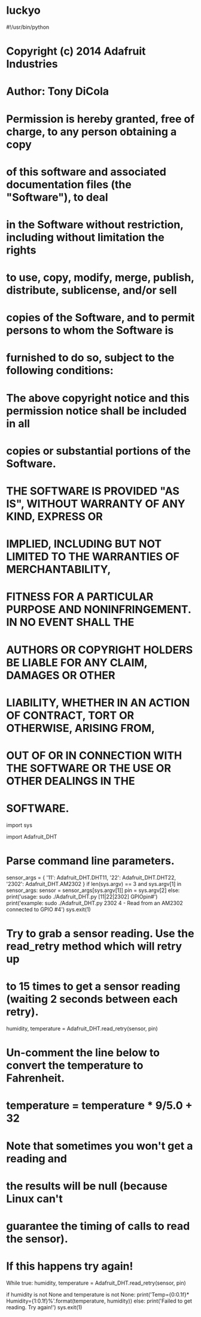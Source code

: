 # luckyo
#!/usr/bin/python
# Copyright (c) 2014 Adafruit Industries
# Author: Tony DiCola

# Permission is hereby granted, free of charge, to any person obtaining a copy
# of this software and associated documentation files (the "Software"), to deal
# in the Software without restriction, including without limitation the rights
# to use, copy, modify, merge, publish, distribute, sublicense, and/or sell
# copies of the Software, and to permit persons to whom the Software is
# furnished to do so, subject to the following conditions:

# The above copyright notice and this permission notice shall be included in all
# copies or substantial portions of the Software.

# THE SOFTWARE IS PROVIDED "AS IS", WITHOUT WARRANTY OF ANY KIND, EXPRESS OR
# IMPLIED, INCLUDING BUT NOT LIMITED TO THE WARRANTIES OF MERCHANTABILITY,
# FITNESS FOR A PARTICULAR PURPOSE AND NONINFRINGEMENT. IN NO EVENT SHALL THE
# AUTHORS OR COPYRIGHT HOLDERS BE LIABLE FOR ANY CLAIM, DAMAGES OR OTHER
# LIABILITY, WHETHER IN AN ACTION OF CONTRACT, TORT OR OTHERWISE, ARISING FROM,
# OUT OF OR IN CONNECTION WITH THE SOFTWARE OR THE USE OR OTHER DEALINGS IN THE
# SOFTWARE.
import sys

import Adafruit_DHT


# Parse command line parameters.
sensor_args = { '11': Adafruit_DHT.DHT11,
                '22': Adafruit_DHT.DHT22,
                '2302': Adafruit_DHT.AM2302 }
if len(sys.argv) == 3 and sys.argv[1] in sensor_args:
    sensor = sensor_args[sys.argv[1]]
    pin = sys.argv[2]
else:
    print('usage: sudo ./Adafruit_DHT.py [11|22|2302] GPIOpin#')
    print('example: sudo ./Adafruit_DHT.py 2302 4 - Read from an AM2302 connected to GPIO #4')
    sys.exit(1)

# Try to grab a sensor reading.  Use the read_retry method which will retry up
# to 15 times to get a sensor reading (waiting 2 seconds between each retry).
humidity, temperature = Adafruit_DHT.read_retry(sensor, pin)

# Un-comment the line below to convert the temperature to Fahrenheit.
# temperature = temperature * 9/5.0 + 32

# Note that sometimes you won't get a reading and
# the results will be null (because Linux can't
# guarantee the timing of calls to read the sensor).
# If this happens try again!

While true:
  humidity, temperature = Adafruit_DHT.read_retry(sensor, pin)
  
if humidity is not None and temperature is not None:
    print('Temp={0:0.1f}*  Humidity={1:0.1f}%'.format(temperature, humidity))
else:
    print('Failed to get reading. Try again!')
    sys.exit(1)
